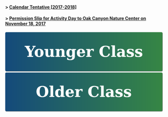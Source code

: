 #### > <a href="https://drive.google.com/file/d/0B4I00_1XboXsYTlGLU5VbUo4WWs/view?usp=sharing" target="_blank">Calendar Tentative [2017-2018]</a>
#### > <a href="https://drive.google.com/file/d/0B0GbaL8DJzRkTGNsZjVGanIyMlk/view?usp=sharing" target="_blank">Permission Slip for Activity Day to Oak Canyon Nature Center on November 18, 2017</a>
[![Younger Class](https://raw.githubusercontent.com/isocia/isocia.github.io/master/Younger.png)](https://isocia.github.io/YoungerClass)
[![Older Class](https://raw.githubusercontent.com/isocia/isocia.github.io/master/Older.png)](https://isocia.github.io/OlderClass)
